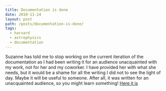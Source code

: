 ```yaml
---
title: Documentation is done
date: 2010-11-24
layout: post
path: /posts/documentation-is-done/
tags: 
  - harvard
  - astrophysics
  - documentation
---
```



Suzanne has told me to stop working on the current iteration of the documentation as I had been writing it for an audience unacquainted with my work, not for her and my coworker. I have provided her with what she needs, but it would be a shame for all the writing I did not to see the light of day. Maybe it will be useful to someone. After all, it was written for an unacquainted audience, so you might learn something! [Here it is](/misc/CfA_doc.pdf)

